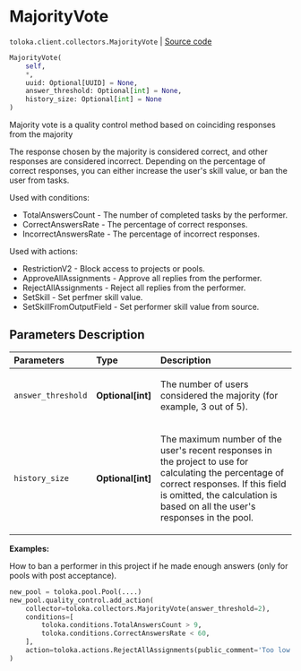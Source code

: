 # MajorityVote
`toloka.client.collectors.MajorityVote` | [Source code](https://github.com/Toloka/toloka-kit/blob/v0.1.26/src/client/collectors.py#L381)

```python
MajorityVote(
    self,
    *,
    uuid: Optional[UUID] = None,
    answer_threshold: Optional[int] = None,
    history_size: Optional[int] = None
)
```

Majority vote is a quality control method based on coinciding responses from the majority


The response chosen by the majority is considered correct, and other responses are considered incorrect.
Depending on the percentage of correct responses, you can either increase the user's skill value, or ban the user from tasks.

Used with conditions:
* TotalAnswersCount - The number of completed tasks by the performer.
* CorrectAnswersRate - The percentage of correct responses.
* IncorrectAnswersRate - The percentage of incorrect responses.

Used with actions:
* RestrictionV2 - Block access to projects or pools.
* ApproveAllAssignments - Approve all replies from the performer.
* RejectAllAssignments - Reject all replies from the performer.
* SetSkill - Set perfmer skill value.
* SetSkillFromOutputField - Set performer skill value from source.

## Parameters Description

| Parameters | Type | Description |
| :----------| :----| :-----------|
`answer_threshold`|**Optional\[int\]**|<p>The number of users considered the majority (for example, 3 out of 5).</p>
`history_size`|**Optional\[int\]**|<p>The maximum number of the user&#x27;s recent responses in the project to use for calculating the percentage of correct responses. If this field is omitted, the calculation is based on all the user&#x27;s responses in the pool.</p>

**Examples:**

How to ban a performer in this project if he made enough answers (only for pools with post acceptance).

```python
new_pool = toloka.pool.Pool(....)
new_pool.quality_control.add_action(
    collector=toloka.collectors.MajorityVote(answer_threshold=2),
    conditions=[
        toloka.conditions.TotalAnswersCount > 9,
        toloka.conditions.CorrectAnswersRate < 60,
    ],
    action=toloka.actions.RejectAllAssignments(public_comment='Too low quality')
)
```
